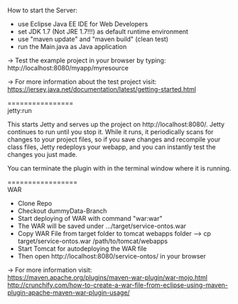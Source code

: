 How to start the Server:
- use Eclipse Java EE IDE for Web Developers
- set JDK 1.7 (Not JRE 1.7!!!) as default runtime environment
- use "maven update" and "maven build" (clean test)
- run the Main.java as Java application

-> Test the example project in your browser by typing:
http://localhost:8080/myapp/myresource

-> For more information about the test project visit:
https://jersey.java.net/documentation/latest/getting-started.html


================  
jetty:run

This starts Jetty and serves up the project on http://localhost:8080/.
Jetty continues to run until you stop it. While it runs, it periodically scans for changes to your project files, so if you save changes and recompile your class files, Jetty redeploys your webapp, and you can instantly test the changes you just made.

You can terminate the plugin with in the terminal window where it is running.


=================  
WAR

- Clone Repo
- Checkout dummyData-Branch
- Start deploying of WAR with command "war:war"
- The WAR will be saved under .../target/service-ontos.war
- Copy WAR File from target folder to tomcat webapps folder
	--> cp target/service-ontos.war /path/to/tomcat/webapps
- Start Tomcat for autodeploying the WAR file
- Then open http://localhost:8080/service-ontos/ in your browser



-> For more information visit:   
https://maven.apache.org/plugins/maven-war-plugin/war-mojo.html  
http://crunchify.com/how-to-create-a-war-file-from-eclipse-using-maven-plugin-apache-maven-war-plugin-usage/
